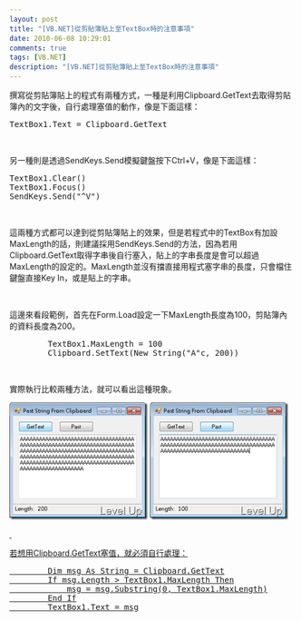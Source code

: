 ```yaml
---
layout: post
title: "[VB.NET]從剪貼簿貼上至TextBox時的注意事項"
date: 2010-06-08 10:29:01
comments: true
tags: [VB.NET]
description: "[VB.NET]從剪貼簿貼上至TextBox時的注意事項"
---
```

<p>撰寫從剪貼簿貼上的程式有兩種方式，一種是利用Clipboard.GetText去取得剪貼簿內的文字後，自行處理塞值的動作，像是下面這樣：</p>  <div style="padding-bottom: 0px; margin: 0px; padding-left: 0px; padding-right: 0px; display: inline; float: none; padding-top: 0px" id="scid:812469c5-0cb0-4c63-8c15-c81123a09de7:ba482e70-f404-4de7-b4c7-53a523266971" class="wlWriterEditableSmartContent"><pre name="code" class="vb">TextBox1.Text = Clipboard.GetText</pre></div>

<p> </p>

<p>另一種則是透過SendKeys.Send模擬鍵盤按下Ctrl+V，像是下面這樣：</p>

<p />

<div style="padding-bottom: 0px; margin: 0px; padding-left: 0px; padding-right: 0px; display: inline; float: none; padding-top: 0px" id="scid:812469c5-0cb0-4c63-8c15-c81123a09de7:f7414deb-6c98-48e9-b87d-2976ef15a6fe" class="wlWriterEditableSmartContent"><pre name="code" class="vb">TextBox1.Clear()
TextBox1.Focus()        
SendKeys.Send("^V")</pre></div>

<p />

<p> </p>

<p>這兩種方式都可以達到從剪貼簿貼上的效果，但是若程式中的TextBox有加設MaxLength的話，則建議採用SendKeys.Send的方法，因為若用Clipboard.GetText取得字串後自行塞入，貼上的字串長度是會可以超過MaxLength的設定的。MaxLength並沒有擋直接用程式塞字串的長度，只會檔住鍵盤直接Key In，或是貼上的字串。</p>

<p> </p>

<p>這邊來看段範例，首先在Form.Load設定一下MaxLength長度為100，剪貼簿內的資料長度為200。</p>

<div style="padding-bottom: 0px; margin: 0px; padding-left: 0px; padding-right: 0px; display: inline; float: none; padding-top: 0px" id="scid:812469c5-0cb0-4c63-8c15-c81123a09de7:49eeb36f-748f-4d2c-881c-9beadcbd1f6b" class="wlWriterEditableSmartContent"><pre name="code" class="vb">        TextBox1.MaxLength = 100
        Clipboard.SetText(New String("A"c, 200))</pre></div>

<p> </p>

<p>實際執行比較兩種方法，就可以看出這種現象。</p>

<p><img style="border-right-width: 0px; display: inline; border-top-width: 0px; border-bottom-width: 0px; border-left-width: 0px" title="image" border="0" alt="image" src="\images\posts\15726\image_thumb_2.png" width="244" height="207" /></a> <a href="http://files.dotblogs.com.tw/larrynung/1006/VB.NET_128F8/image_8.png"><img style="border-right-width: 0px; display: inline; border-top-width: 0px; border-bottom-width: 0px; border-left-width: 0px" title="image" border="0" alt="image" src="\images\posts\15726\image_thumb_3.png" width="244" height="207" /> </p>

<p> </p>

<p>若想用Clipboard.GetText塞值，就必須自行處理：</p>

<div style="padding-bottom: 0px; margin: 0px; padding-left: 0px; padding-right: 0px; display: inline; float: none; padding-top: 0px" id="scid:812469c5-0cb0-4c63-8c15-c81123a09de7:463c8d0d-216b-43f8-8cf0-acb7e6d59e6a" class="wlWriterEditableSmartContent"><pre name="code" class="vb">        Dim msg As String = Clipboard.GetText
        If msg.Length &gt; TextBox1.MaxLength Then
            msg = msg.Substring(0, TextBox1.MaxLength)
        End If
        TextBox1.Text = msg</pre></div>